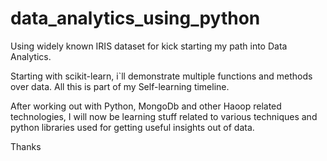 # data_analytics_using_python

Using widely known IRIS dataset for kick starting my path into Data Analytics.

Starting with scikit-learn, i`ll demonstrate multiple functions and methods over data.
All this is part of my Self-learning timeline.

After working out with Python, MongoDb and other Haoop related technologies, I will now be learning stuff related to various techniques and python libraries used for getting useful insights out of data.


Thanks
